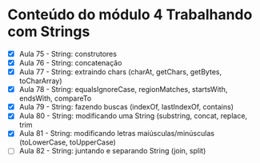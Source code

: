 # Conteúdo do módulo 4 Trabalhando com Strings

- [x] Aula 75 - String: construtores
- [x] Aula 76 - String: concatenação
- [x] Aula 77 - String: extraindo chars (charAt, getChars, getBytes, toCharArray)
- [x] Aula 78 - String: equalsIgnoreCase, regionMatches, startsWith, endsWith, compareTo
- [x] Aula 79 - String: fazendo buscas (indexOf, lastIndexOf, contains)
- [x] Aula 80 - String: modificando uma String (substring, concat, replace, trim
- [x] Aula 81 - String: modificando letras maiúsculas/minúsculas (toLowerCase, toUpperCase)
- [ ] Aula 82 - String: juntando e separando String (join, split)